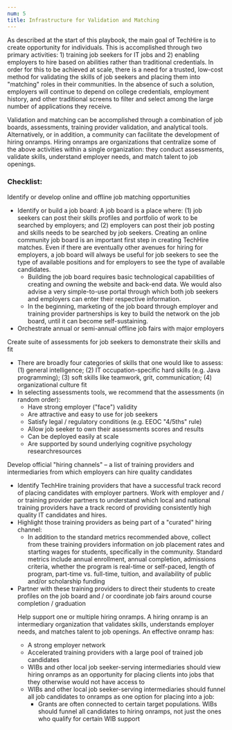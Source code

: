 ```yaml
---
num: 5
title: Infrastructure for Validation and Matching
---
```


As described at the start of this playbook, the main goal of TechHire is to create opportunity for individuals. This is accomplished through two primary activities: 1) training job seekers for IT jobs and 2) enabling employers to hire based on abilities rather than traditional credentials. In order for this to be achieved at scale, there is a need for a trusted, low-cost method for validating the skills of job seekers and placing them into "matching" roles in their communities. In the absence of such a solution, employers will continue to depend on college credentials, employment history, and other traditional screens to filter and select among the large number of applications they receive. 

Validation and matching can be accomplished through a combination of job boards, assessments, training provider validation, and analytical tools. Alternatively, or in addition, a community can facilitate the development of hiring onramps. Hiring onramps are organizations that centralize some of the above activities within a single organization: they conduct assessments, validate skills, understand employer needs, and match talent to job openings. 

### Checklist:

<p class="expander" data-expander-target="#opportunities5">
  Identify or develop online and offline job matching opportunities
</p>
<ul id="opportunities5">
  <li>Identify or build a job board: A job board is a place where: (1) job seekers can post their skills profiles and portfolio of work to be searched by employers; and (2) employers can post their job posting and skills needs to be searched by job seekers. Creating an online community job board is an important first step in creating TechHire matches. Even if there are eventually other avenues for hiring for employers, a job board will always be useful for job seekers to see the type of available positions and for employers to see the type of available candidates.
    <ul>
      <li>Building the job board requires basic technological capabilities of creating and owning the website and back-end data. We would also advise a very simple-to-use portal through which both job seekers and employers can enter their respective information.</li>
      <li>In the beginning, marketing of the job board through employer and training provider partnerships is key to build the network on the job board, until it can become self-sustaining.</li>
    </ul>
  </li>
  <li>Orchestrate annual or semi-annual offline job fairs with major employers</li>
</ul>

<p class="expander" data-expander-target="#assess5">
  Create suite of assessments for job seekers to demonstrate their skills and fit
</p>
<ul id="assess5">
  <li>There are broadly four categories of skills that one would like to assess: (1) general intelligence; (2) IT occupation-specific hard skills (e.g. Java programming); (3) soft skills like teamwork, grit, communication; (4) organizational culture fit</li>
  <li>In selecting assessments tools, we recommend that the assessments (in random order):
    <ul>
      <li>Have strong employer ("face") validity</li>
      <li>Are attractive and easy to use for job seekers</li>
      <li>Satisfy legal / regulatory conditions (e.g. EEOC "4/5ths" rule)</li>
      <li>Allow job seeker to own their assessments scores and results</li>
      <li>Can be deployed easily at scale</li>
      <li>Are supported by sound underlying cognitive psychology researchresources</li>
    </ul>
  </li>
</ul>

<p class="expander" data-expander-target="#channels5">
  Develop official "hiring channels" – a list of training providers and intermediaries from which employers can hire quality candidates
</p>
<ul id="channels5">
  <li>Identify TechHire training providers that have a successful track record of placing candidates with employer partners. Work with employer and / or training provider partners to understand which local and national training providers have a track record of providing consistently high quality IT candidates and hires.</li>
  <li>Highlight those training providers as being part of a "curated" hiring channel:
    <ul>
      <li>In addition to the standard metrics recommended above, collect from these training providers information on job placement rates and starting wages for students, specifically in the community. Standard metrics include annual enrollment, annual completion, admissions criteria, whether the program is real-time or self-paced, length of program, part-time vs. full-time, tuition, and availability of public and/or scholarship funding</li>
    </ul>
  </li>
  <li>Partner with these training providers to direct their students to create profiles on the job board and / or coordinate job fairs around course completion / graduation</li>

<p class="expander" data-expander-target="#onramp5">
  Help support one or multiple hiring onramps. A hiring onramp is an intermediary organization that validates skills, understands employer needs, and matches talent to job openings.  An effective onramp has:
</p>
<ul id="onramp5">
  <li>A strong employer network</li>
  <li>Accelerated training providers with a large pool of trained job candidates</li>
  <li>WIBs and other local job seeker-serving intermediaries should view hiring onramps as an opportunity for placing clients into jobs that they otherwise would not have access to</li>
  <li>WIBs and other local job seeker-serving intermediaries should funnel all job candidates to onramps as one option for placing into a job:
    <ul>
      <li>Grants are often connected to certain target populations. WIBs should funnel all candidates to hiring onramps, not just the ones who qualify for certain WIB support</li>
    </ul>
  </li>
</ul>
